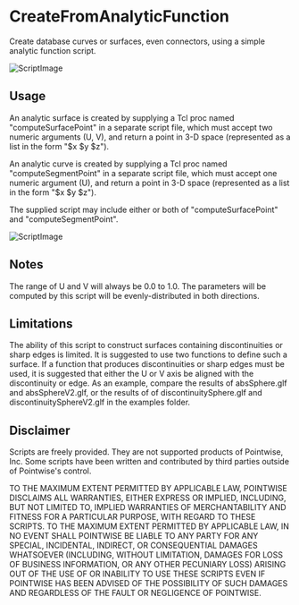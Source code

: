 # CreateFromAnalyticFunction
Create database curves or surfaces, even connectors, using a simple analytic function script.

![ScriptImage](https://raw.github.com/pointwise/CreateFromAnalyticFunction/master/TkGUI.png)

## Usage
An analytic surface is created by supplying a Tcl proc named
"computeSurfacePoint" in a separate script file, which must accept two
numeric arguments (U, V), and return a point in 3-D space (represented
as a list in the form "$x $y $z").

An analytic curve is created by supplying a Tcl proc named
"computeSegmentPoint" in a separate script file, which must accept one
numeric argument (U), and return a point in 3-D space (represented as a
list in the form "$x $y $z").

The supplied script may include either or both of "computeSurfacePoint" and
"computeSegmentPoint".

![ScriptImage](https://raw.github.com/pointwise/CreateFromAnalyticFunction/master/TorusImage.png)

## Notes
The range of U and V will always be 0.0 to 1.0. The parameters will be
computed by this script will be evenly-distributed in both directions.

## Limitations
The ability of this script to construct surfaces containing
discontinuities or sharp edges is limited. It is suggested to use two
functions to define such a surface. If a function that produces
discontinuities or sharp edges must be used, it is suggested that either
the U or V axis be aligned with the discontinuity or edge. As an example,
compare the results of absSphere.glf and absSphereV2.glf, or the results of
of discontinuitySphere.glf and discontinuitySphereV2.glf in the examples
folder.

## Disclaimer
Scripts are freely provided. They are not supported products of
Pointwise, Inc. Some scripts have been written and contributed by third
parties outside of Pointwise's control.

TO THE MAXIMUM EXTENT PERMITTED BY APPLICABLE LAW, POINTWISE DISCLAIMS
ALL WARRANTIES, EITHER EXPRESS OR IMPLIED, INCLUDING, BUT NOT LIMITED
TO, IMPLIED WARRANTIES OF MERCHANTABILITY AND FITNESS FOR A PARTICULAR
PURPOSE, WITH REGARD TO THESE SCRIPTS. TO THE MAXIMUM EXTENT PERMITTED
BY APPLICABLE LAW, IN NO EVENT SHALL POINTWISE BE LIABLE TO ANY PARTY
FOR ANY SPECIAL, INCIDENTAL, INDIRECT, OR CONSEQUENTIAL DAMAGES
WHATSOEVER (INCLUDING, WITHOUT LIMITATION, DAMAGES FOR LOSS OF BUSINESS
INFORMATION, OR ANY OTHER PECUNIARY LOSS) ARISING OUT OF THE USE OF OR
INABILITY TO USE THESE SCRIPTS EVEN IF POINTWISE HAS BEEN ADVISED OF THE
POSSIBILITY OF SUCH DAMAGES AND REGARDLESS OF THE FAULT OR NEGLIGENCE OF
POINTWISE.
	 

